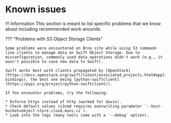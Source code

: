 # Known issues

!!! Information
    This section is meant to list specific problems that we know about including recommended work-arounds.

??? "Problems with S3 Object Storage Clients"

	Some problems were encountered on Brno site while using S3 command-line clients to manage data on Swift Object Storage. Due to misconfiguration, commonly used data operations didn't work (e.g., it wasn't possible to save new data to Swift).

	Swift works best with clients propagated by [OpenStack](https://docs.openstack.org/swift/latest/associated_projects.html#application-bindings), the best one being [python-swiftclient](https://pypi.org/project/python-swiftclient/).

	If You encounter problems, try the following:

	* Enforce https instead of http (worked for davix).
	* Check default values (s3cmd requires overwriting parameter `--host-bucket=object-store.cloud.muni.cz`).
	* Look into the logs (many tools come with a `--debug` option).
